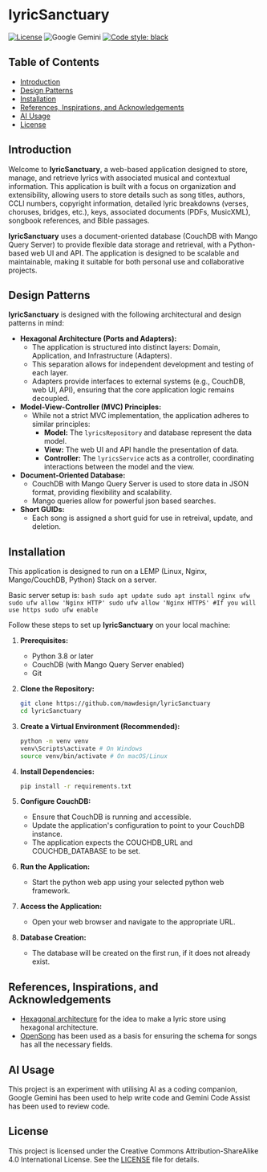 # lyricSanctuary

[![License](https://img.shields.io/badge/License-CC--BY--SA%204.0-lightgrey.svg)](LICENSE.md)
![Google Gemini](https://img.shields.io/badge/google%20gemini-8E75B2?style=for-the-badge&logo=google%20gemini&logoColor=white)
[![Code style: black](https://img.shields.io/badge/code%20style-black-000000.svg)](https://github.com/psf/black)

## Table of Contents

* [Introduction](#introduction)
* [Design Patterns](#design-patterns)
* [Installation](#installation)
* [References, Inspirations, and Acknowledgements](#references-iInspirations-and-acknowledgements)
* [AI Usage](#ai-usage)
* [License](#license)

## Introduction

Welcome to **lyricSanctuary**, a web-based application designed to store, manage, and retrieve lyrics with associated musical and contextual information. This application is built with a focus on organization and extensibility, allowing users to store details such as song titles, authors, CCLI numbers, copyright information, detailed lyric breakdowns (verses, choruses, bridges, etc.), keys, associated documents (PDFs, MusicXML), songbook references, and Bible passages.

**lyricSanctuary** uses a document-oriented database (CouchDB with Mango Query Server) to provide flexible data storage and retrieval, with a Python-based web UI and API. The application is designed to be scalable and maintainable, making it suitable for both personal use and collaborative projects.

## Design Patterns

**lyricSanctuary** is designed with the following architectural and design patterns in mind:

* **Hexagonal Architecture (Ports and Adapters):**
    * The application is structured into distinct layers: Domain, Application, and Infrastructure (Adapters).
    * This separation allows for independent development and testing of each layer.
    * Adapters provide interfaces to external systems (e.g., CouchDB, web UI, API), ensuring that the core application logic remains decoupled.
* **Model-View-Controller (MVC) Principles:**
    * While not a strict MVC implementation, the application adheres to similar principles:
        * **Model:** The `lyricsRepository` and database represent the data model.
        * **View:** The web UI and API handle the presentation of data.
        * **Controller:** The `lyricsService` acts as a controller, coordinating interactions between the model and the view.
* **Document-Oriented Database:**
    * CouchDB with Mango Query Server is used to store data in JSON format, providing flexibility and scalability.
    * Mango queries allow for powerful json based searches.
* **Short GUIDs:**
    * Each song is assigned a short guid for use in retreival, update, and deletion.

## Installation

This application is designed to run on a LEMP (Linux, Nginx, Mango/CouchDB, Python) Stack on a server.

Basic server setup is:
    ```bash
    sudo apt update
    sudo apt install nginx ufw
    sudo ufw allow 'Nginx HTTP'
    sudo ufw allow 'Nginx HTTPS' #If you will use https
    sudo ufw enable
    ```

Follow these steps to set up **lyricSanctuary** on your local machine:

1.  **Prerequisites:**
    * Python 3.8 or later
    * CouchDB (with Mango Query Server enabled)
    * Git

2.  **Clone the Repository:**
    ```bash
    git clone https://github.com/mawdesign/lyricSanctuary
    cd lyricSanctuary
    ```

3.  **Create a Virtual Environment (Recommended):**
    ```bash
    python -m venv venv
    venv\Scripts\activate # On Windows
    source venv/bin/activate # On macOS/Linux
    ```

4.  **Install Dependencies:**
    ```bash
    pip install -r requirements.txt
    ```

5.  **Configure CouchDB:**
    * Ensure that CouchDB is running and accessible.
    * Update the application's configuration to point to your CouchDB instance.
    * The application expects the COUCHDB_URL and COUCHDB_DATABASE to be set.

6.  **Run the Application:**
    * Start the python web app using your selected python web framework.

7.  **Access the Application:**
    * Open your web browser and navigate to the appropriate URL.

8. **Database Creation:**
    * The database will be created on the first run, if it does not already exist.

## References, Inspirations, and Acknowledgements

* [Hexagonal architecture](https://dzone.com/articles/hexagonal-architecture-lyrics-app-example-java?edition=965104) for the idea to make a lyric store using hexagonal architecture.
* [OpenSong](https://opensong.org/development/file-formats/) has been used as a basis for ensuring the schema for songs has all the necessary fields.


## AI Usage

This project is an experiment with utilising AI as a coding companion, Google Gemini has been used to help write code and Gemini Code Assist has been used to review code.

## License

This project is licensed under the Creative Commons Attribution-ShareAlike 4.0 International License. See the [LICENSE](LICENSE.md) file for details.
